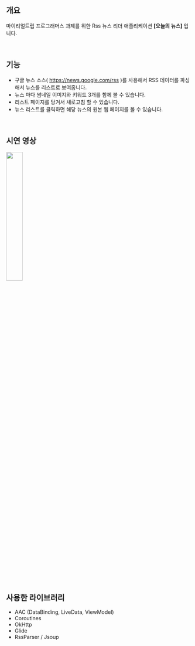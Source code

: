 ## 개요
마이리얼트립 프로그래머스 과제를 위한 Rss 뉴스 리더 애플리케이션 **[오늘의 뉴스]** 입니다.

<br>

## 기능
- 구글 뉴스 소스( https://news.google.com/rss )를 사용해서 RSS 데이터를 파싱해서 뉴스를 리스트로 보여줍니다.
- 뉴스 마다 썸네일 이미지와 키워드 3개를 함께 볼 수 있습니다.
- 리스트 페이지를 당겨서 새로고침 할 수 있습니다.
- 뉴스 리스트를 클릭하면 해당 뉴스의 원본 웹 페이지를 볼 수 있습니다.
<br>

## 시연 영상
<img src="https://user-images.githubusercontent.com/29790944/78005338-62d9d680-7376-11ea-8a82-59314c710211.gif" width="30%">
<br>

## 사용한 라이브러리
 - AAC (DataBinding, LiveData, ViewModel)
 - Coroutines
 - OkHttp
 - Glide
 - RssParser / Jsoup

<br>
